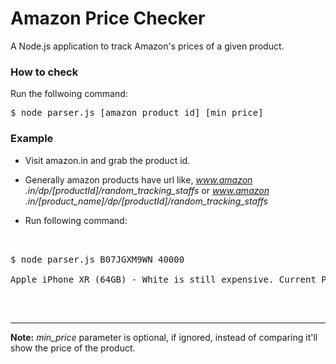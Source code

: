 # Amazon Price Checker
A Node.js application to track Amazon's prices of a given product.

### How to check

Run the follwoing command:
<pre>
$ node parser.js [amazon_product_id] [min_price]
</pre>

### Example
- Visit amazon.in and grab the product id.

- Generally amazon products have url like, _www.amazon .in/dp/[productId]/random_tracking_staffs_ or _www.amazon .in/[product_name]/dp/[productId]/random_tracking_staffs_
- Run following command:
  

<pre>


$ node parser.js B07JGXM9WN 40000

Apple iPhone XR (64GB) - White is still expensive. Current Price ₹ 49,900.00

</pre>

<br/>

<hr/>

<b>Note:</b> <em>min_price</em> parameter is optional, if ignored, instead of comparing it'll show the price of the product.